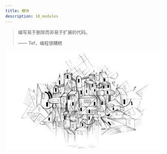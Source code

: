 ```yaml
---
title: 模块
description: 10_modules
---
```


> 编写易于删除而非易于扩展的代码。
>
> —— Tef，编程很糟糕


![chapter_picture_10.jpg](./chapter_picture_10.jpg)
